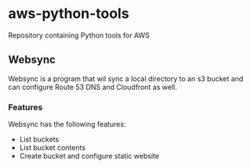 # aws-python-tools

Repository containing Python tools for AWS

## Websync

Websync is a program that wil sync a local directory to an s3 bucket and can configure Route 53 DNS and Cloudfront as well.

### Features

Websync has the following features:

- List buckets
- List bucket contents
- Create bucket and configure static website